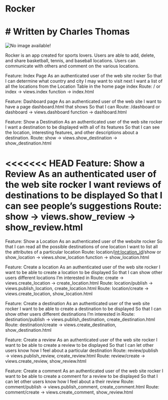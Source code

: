 # Rocker
# # Written by Charles Thomas

![No image available!](https://img.icons8.com/doodle/48/000000/basketball--v1.png "This is a sample image.")

Rocker is an app created for sports lovers. Users are able to add, delete, and share
basketball, tennis, and baseball locations. Users can communicate with others
and comment on the various locations.

Feature: Index Page
As an authenticated user of the web site rocker
So that I can determine what country and city I may want to visit next
I want a list of all the locations from the Location Table in the home page index
Route: / or index → views.index function → index.html

Feature: Dashboard page
As an authenticated user of the web site
I want to have a page dashboard.html that shows
So that  I can
Route:  /dashboard or dashboard → views.dashboard function → dashboard.html

Feature: Show a Destination
As an authenticated user of the web site rocker
I want a destination to be displayed with all of its features
So that I can see the location, interesting features, and other descriptions about a destination.
Route: show → views.show_destination → show_destination.html

<<<<<<< HEAD
Feature: Show a Review
As an authenticated user of the web site rocker
I want reviews of destinations to be displayed
So that I can see people’s suggestions
Route: show → views.show_review → show_review.html
=======
Feature: Show a Location
As an authenticated user of the website rocker
So that I can read all the possible destinations of one location
I want to list all the attributes of a particular location
Route: location/<int:location_id>/show or show_location → views.show_location function → show_location.html

Feature: Create a location
As an authenticated user of the web site rocker
I want to be able to create a location to be displayed
So that I can show other users different locations I’m interested in
Route: create → views.create_location → create_location.html
Route: location/publish → views.publish_location, create_location.html
Route: location/create → views.create_location, show_location.html

Feature: Create a destination
As an authenticated user of the web site rocker
I want to be able to create a destination to be displayed
So that I can show other users different destinations I’m interested in
Route: destination/publish → views.publish_destination, create_destination.html
Route: destination/create → views.create_destination, show_destination.html


Feature: Create a review
As an authenticated user of the web site rocker
I want to be able to create a review to be displayed
So that I can let other users know how I feel about a particular destination
Route: review/publish → views.publish_review, create_review.html
Route: review/create → views.create_review, show_review.html

Feature: Create a comment
As an authenticated user of the web site rocker
I want to be able to create a comment for a review to be displayed
So that I can let other users know how I feel about a their review
Route: comment/publish → views.publish_comment, create_comment.html
Route: comment/create → views.create_comment, show_review.html
